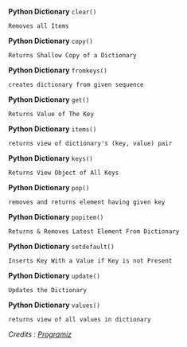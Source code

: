 **Python Dictionary** `clear()`

    Removes all Items

**Python Dictionary** `copy()`

    Returns Shallow Copy of a Dictionary

**Python Dictionary** `fromkeys()`

    creates dictionary from given sequence

**Python Dictionary** `get()`

    Returns Value of The Key

**Python Dictionary** `items()`

    returns view of dictionary's (key, value) pair

**Python Dictionary** `keys()`

    Returns View Object of All Keys

**Python Dictionary** `pop()`

    removes and returns element having given key

**Python Dictionary** `popitem()`

    Returns & Removes Latest Element From Dictionary

**Python Dictionary** `setdefault()`

    Inserts Key With a Value if Key is not Present

**Python Dictionary** `update()`

    Updates the Dictionary

**Python Dictionary** `values()`

    returns view of all values in dictionary


_Credits : [Programiz][Original Page]_

[Original Page]: https://www.programiz.com/python-programming/methods/dictionary